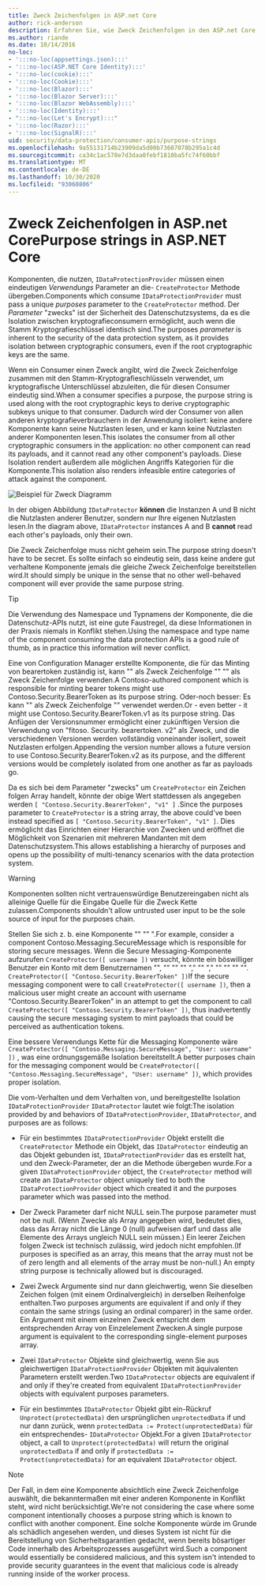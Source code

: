 ```yaml
---
title: Zweck Zeichenfolgen in ASP.net Core
author: rick-anderson
description: Erfahren Sie, wie Zweck Zeichenfolgen in den ASP.net Core Datenschutz-APIs verwendet werden.
ms.author: riande
ms.date: 10/14/2016
no-loc:
- ':::no-loc(appsettings.json):::'
- ':::no-loc(ASP.NET Core Identity):::'
- ':::no-loc(cookie):::'
- ':::no-loc(Cookie):::'
- ':::no-loc(Blazor):::'
- ':::no-loc(Blazor Server):::'
- ':::no-loc(Blazor WebAssembly):::'
- ':::no-loc(Identity):::'
- ":::no-loc(Let's Encrypt):::"
- ':::no-loc(Razor):::'
- ':::no-loc(SignalR):::'
uid: security/data-protection/consumer-apis/purpose-strings
ms.openlocfilehash: 9a55131714b23909da5d00b73607078b295a1c4d
ms.sourcegitcommit: ca34c1ac578e7d3daa0febf1810ba5fc74f60bbf
ms.translationtype: MT
ms.contentlocale: de-DE
ms.lasthandoff: 10/30/2020
ms.locfileid: "93060806"
---
```

# <a name="purpose-strings-in-aspnet-core"></a><span data-ttu-id="6ccef-103">Zweck Zeichenfolgen in ASP.net Core</span><span class="sxs-lookup"><span data-stu-id="6ccef-103">Purpose strings in ASP.NET Core</span></span>

<a name="data-protection-consumer-apis-purposes"></a>

<span data-ttu-id="6ccef-104">Komponenten, die nutzen, `IDataProtectionProvider` müssen einen eindeutigen *Verwendungs* Parameter an die- `CreateProtector` Methode übergeben.</span><span class="sxs-lookup"><span data-stu-id="6ccef-104">Components which consume `IDataProtectionProvider` must pass a unique *purposes* parameter to the `CreateProtector` method.</span></span> <span data-ttu-id="6ccef-105">Der *Parameter* "zwecks" ist der Sicherheit des Datenschutzsystems, da es die Isolation zwischen kryptografieconsumern ermöglicht, auch wenn die Stamm Kryptografieschlüssel identisch sind.</span><span class="sxs-lookup"><span data-stu-id="6ccef-105">The purposes *parameter* is inherent to the security of the data protection system, as it provides isolation between cryptographic consumers, even if the root cryptographic keys are the same.</span></span>

<span data-ttu-id="6ccef-106">Wenn ein Consumer einen Zweck angibt, wird die Zweck Zeichenfolge zusammen mit den Stamm-Kryptografieschlüsseln verwendet, um kryptografische Unterschlüssel abzuleiten, die für diesen Consumer eindeutig sind.</span><span class="sxs-lookup"><span data-stu-id="6ccef-106">When a consumer specifies a purpose, the purpose string is used along with the root cryptographic keys to derive cryptographic subkeys unique to that consumer.</span></span> <span data-ttu-id="6ccef-107">Dadurch wird der Consumer von allen anderen kryptografieverbrauchern in der Anwendung isoliert: keine andere Komponente kann seine Nutzlasten lesen, und er kann keine Nutzlasten anderer Komponenten lesen.</span><span class="sxs-lookup"><span data-stu-id="6ccef-107">This isolates the consumer from all other cryptographic consumers in the application: no other component can read its payloads, and it cannot read any other component's payloads.</span></span> <span data-ttu-id="6ccef-108">Diese Isolation rendert außerdem alle möglichen Angriffs Kategorien für die Komponente.</span><span class="sxs-lookup"><span data-stu-id="6ccef-108">This isolation also renders infeasible entire categories of attack against the component.</span></span>

![Beispiel für Zweck Diagramm](purpose-strings/_static/purposes.png)

<span data-ttu-id="6ccef-110">In der obigen Abbildung `IDataProtector` **können** die Instanzen A und B nicht die Nutzlasten anderer Benutzer, sondern nur Ihre eigenen Nutzlasten lesen.</span><span class="sxs-lookup"><span data-stu-id="6ccef-110">In the diagram above, `IDataProtector` instances A and B **cannot** read each other's payloads, only their own.</span></span>

<span data-ttu-id="6ccef-111">Die Zweck Zeichenfolge muss nicht geheim sein.</span><span class="sxs-lookup"><span data-stu-id="6ccef-111">The purpose string doesn't have to be secret.</span></span> <span data-ttu-id="6ccef-112">Es sollte einfach so eindeutig sein, dass keine andere gut verhaltene Komponente jemals die gleiche Zweck Zeichenfolge bereitstellen wird.</span><span class="sxs-lookup"><span data-stu-id="6ccef-112">It should simply be unique in the sense that no other well-behaved component will ever provide the same purpose string.</span></span>

>[!TIP]
> <span data-ttu-id="6ccef-113">Die Verwendung des Namespace und Typnamens der Komponente, die die Datenschutz-APIs nutzt, ist eine gute Faustregel, da diese Informationen in der Praxis niemals in Konflikt stehen.</span><span class="sxs-lookup"><span data-stu-id="6ccef-113">Using the namespace and type name of the component consuming the data protection APIs is a good rule of thumb, as in practice this information will never conflict.</span></span>
>
><span data-ttu-id="6ccef-114">Eine von Configuration Manager erstellte Komponente, die für das Minting von bearertoken zuständig ist, kann "" als Zweck Zeichenfolge "" "" als Zweck Zeichenfolge verwenden.</span><span class="sxs-lookup"><span data-stu-id="6ccef-114">A Contoso-authored component which is responsible for minting bearer tokens might use Contoso.Security.BearerToken as its purpose string.</span></span> <span data-ttu-id="6ccef-115">Oder-noch besser: Es kann "" als Zweck Zeichenfolge "" verwendet werden.</span><span class="sxs-lookup"><span data-stu-id="6ccef-115">Or - even better - it might use Contoso.Security.BearerToken.v1 as its purpose string.</span></span> <span data-ttu-id="6ccef-116">Das Anfügen der Versionsnummer ermöglicht einer zukünftigen Version die Verwendung von "fitoso. Security. bearertoken. v2" als Zweck, und die verschiedenen Versionen werden vollständig voneinander isoliert, soweit Nutzlasten erfolgen.</span><span class="sxs-lookup"><span data-stu-id="6ccef-116">Appending the version number allows a future version to use Contoso.Security.BearerToken.v2 as its purpose, and the different versions would be completely isolated from one another as far as payloads go.</span></span>

<span data-ttu-id="6ccef-117">Da es sich bei dem Parameter "zwecks" um `CreateProtector` ein Zeichen folgen Array handelt, könnte der obige Wert stattdessen als angegeben werden `[ "Contoso.Security.BearerToken", "v1" ]` .</span><span class="sxs-lookup"><span data-stu-id="6ccef-117">Since the purposes parameter to `CreateProtector` is a string array, the above could've been instead specified as `[ "Contoso.Security.BearerToken", "v1" ]`.</span></span> <span data-ttu-id="6ccef-118">Dies ermöglicht das Einrichten einer Hierarchie von Zwecken und eröffnet die Möglichkeit von Szenarien mit mehreren Mandanten mit dem Datenschutzsystem.</span><span class="sxs-lookup"><span data-stu-id="6ccef-118">This allows establishing a hierarchy of purposes and opens up the possibility of multi-tenancy scenarios with the data protection system.</span></span>

<a name="data-protection-contoso-purpose"></a>

>[!WARNING]
> <span data-ttu-id="6ccef-119">Komponenten sollten nicht vertrauenswürdige Benutzereingaben nicht als alleinige Quelle für die Eingabe Quelle für die Zweck Kette zulassen.</span><span class="sxs-lookup"><span data-stu-id="6ccef-119">Components shouldn't allow untrusted user input to be the sole source of input for the purposes chain.</span></span>
>
><span data-ttu-id="6ccef-120">Stellen Sie sich z. b. eine Komponente "" "" ".</span><span class="sxs-lookup"><span data-stu-id="6ccef-120">For example, consider a component Contoso.Messaging.SecureMessage which is responsible for storing secure messages.</span></span> <span data-ttu-id="6ccef-121">Wenn die Secure Messaging-Komponente aufzurufen `CreateProtector([ username ])` versucht, könnte ein böswilliger Benutzer ein Konto mit dem Benutzernamen "", "" "" "" "," "" "," "" "" "" "". `CreateProtector([ "Contoso.Security.BearerToken" ])`</span><span class="sxs-lookup"><span data-stu-id="6ccef-121">If the secure messaging component were to call `CreateProtector([ username ])`, then a malicious user might create an account with username "Contoso.Security.BearerToken" in an attempt to get the component to call `CreateProtector([ "Contoso.Security.BearerToken" ])`, thus inadvertently causing the secure messaging system to mint payloads that could be perceived as authentication tokens.</span></span>
>
><span data-ttu-id="6ccef-122">Eine bessere Verwendungs Kette für die Messaging Komponente wäre `CreateProtector([ "Contoso.Messaging.SecureMessage", "User: username" ])` , was eine ordnungsgemäße Isolation bereitstellt.</span><span class="sxs-lookup"><span data-stu-id="6ccef-122">A better purposes chain for the messaging component would be `CreateProtector([ "Contoso.Messaging.SecureMessage", "User: username" ])`, which provides proper isolation.</span></span>

<span data-ttu-id="6ccef-123">Die vom-Verhalten und dem Verhalten von, und bereitgestellte Isolation `IDataProtectionProvider` `IDataProtector` lautet wie folgt:</span><span class="sxs-lookup"><span data-stu-id="6ccef-123">The isolation provided by and behaviors of `IDataProtectionProvider`, `IDataProtector`, and purposes are as follows:</span></span>

* <span data-ttu-id="6ccef-124">Für ein bestimmtes `IDataProtectionProvider` Objekt erstellt die `CreateProtector` Methode ein Objekt, das `IDataProtector` eindeutig an das Objekt gebunden ist, `IDataProtectionProvider` das es erstellt hat, und den Zweck-Parameter, der an die Methode übergeben wurde.</span><span class="sxs-lookup"><span data-stu-id="6ccef-124">For a given `IDataProtectionProvider` object, the `CreateProtector` method will create an `IDataProtector` object uniquely tied to both the `IDataProtectionProvider` object which created it and the purposes parameter which was passed into the method.</span></span>

* <span data-ttu-id="6ccef-125">Der Zweck Parameter darf nicht NULL sein.</span><span class="sxs-lookup"><span data-stu-id="6ccef-125">The purpose parameter must not be null.</span></span> <span data-ttu-id="6ccef-126">(Wenn Zwecke als Array angegeben wird, bedeutet dies, dass das Array nicht die Länge 0 (null) aufweisen darf und dass alle Elemente des Arrays ungleich NULL sein müssen.) Ein leerer Zeichen folgen Zweck ist technisch zulässig, wird jedoch nicht empfohlen.</span><span class="sxs-lookup"><span data-stu-id="6ccef-126">(If purposes is specified as an array, this means that the array must not be of zero length and all elements of the array must be non-null.) An empty string purpose is technically allowed but is discouraged.</span></span>

* <span data-ttu-id="6ccef-127">Zwei Zweck Argumente sind nur dann gleichwertig, wenn Sie dieselben Zeichen folgen (mit einem Ordinalvergleich) in derselben Reihenfolge enthalten.</span><span class="sxs-lookup"><span data-stu-id="6ccef-127">Two purposes arguments are equivalent if and only if they contain the same strings (using an ordinal comparer) in the same order.</span></span> <span data-ttu-id="6ccef-128">Ein Argument mit einem einzelnen Zweck entspricht dem entsprechenden Array von Einzelelement Zwecken.</span><span class="sxs-lookup"><span data-stu-id="6ccef-128">A single purpose argument is equivalent to the corresponding single-element purposes array.</span></span>

* <span data-ttu-id="6ccef-129">Zwei `IDataProtector` Objekte sind gleichwertig, wenn Sie aus gleichwertigen `IDataProtectionProvider` Objekten mit äquivalenten Parametern erstellt werden.</span><span class="sxs-lookup"><span data-stu-id="6ccef-129">Two `IDataProtector` objects are equivalent if and only if they're created from equivalent `IDataProtectionProvider` objects with equivalent purposes parameters.</span></span>

* <span data-ttu-id="6ccef-130">Für ein bestimmtes `IDataProtector` Objekt gibt ein-Rückruf `Unprotect(protectedData)` den ursprünglichen `unprotectedData` if und nur dann zurück, wenn `protectedData := Protect(unprotectedData)` für ein entsprechendes- `IDataProtector` Objekt.</span><span class="sxs-lookup"><span data-stu-id="6ccef-130">For a given `IDataProtector` object, a call to `Unprotect(protectedData)` will return the original `unprotectedData` if and only if `protectedData := Protect(unprotectedData)` for an equivalent `IDataProtector` object.</span></span>

> [!NOTE]
> <span data-ttu-id="6ccef-131">Der Fall, in dem eine Komponente absichtlich eine Zweck Zeichenfolge auswählt, die bekanntermaßen mit einer anderen Komponente in Konflikt steht, wird nicht berücksichtigt.</span><span class="sxs-lookup"><span data-stu-id="6ccef-131">We're not considering the case where some component intentionally chooses a purpose string which is known to conflict with another component.</span></span> <span data-ttu-id="6ccef-132">Eine solche Komponente würde im Grunde als schädlich angesehen werden, und dieses System ist nicht für die Bereitstellung von Sicherheitsgarantien gedacht, wenn bereits bösartiger Code innerhalb des Arbeitsprozesses ausgeführt wird.</span><span class="sxs-lookup"><span data-stu-id="6ccef-132">Such a component would essentially be considered malicious, and this system isn't intended to provide security guarantees in the event that malicious code is already running inside of the worker process.</span></span>

